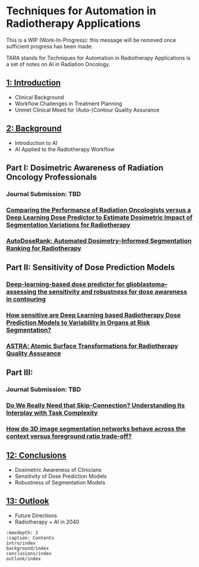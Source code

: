 Techniques for Automation in Radiotherapy Applications
===================================

This is a WIP (Work-In-Progress): this message will be removed once sufficient progress has been made. 

TARA stands for Techniques for Automation in Radiotherapy Applications is a set of notes on AI in Radiation Oncology.

## [1: Introduction](intro/index.md)

* Clinical Background
* Workflow Challenges in Treatment Planning
* Unmet Clinical Meed for (Auto-)Contour Quality Assurance

## [2: Background](background/index.md)

* Introduction to AI
* AI Applied to the Radiotherapy Workflow

## Part I: Dosimetric Awareness of Radiation Oncology Professionals

### Journal Submission: TBD

### [Comparing the Performance of Radiation Oncologists versus a Deep Learning Dose Predictor to Estimate Dosimetric Impact of Segmentation Variations for Radiotherapy](https://proceedings.mlr.press/v250/kamath24a.html)

### [AutoDoseRank: Automated Dosimetry-Informed Segmentation Ranking for Radiotherapy](https://link.springer.com/chapter/10.1007/978-3-031-73376-5_21)

## Part II: Sensitivity of Dose Prediction Models

### [Deep-learning-based dose predictor for glioblastoma–assessing the sensitivity and robustness for dose awareness in contouring](https://www.mdpi.com/2072-6694/15/17/4226)

### [How sensitive are Deep Learning based Radiotherapy Dose Prediction Models to Variability in Organs at Risk Segmentation?](https://ieeexplore.ieee.org/stamp/stamp.jsp?arnumber=10230559)

### [ASTRA: Atomic Surface Transformations for Radiotherapy Quality Assurance](https://ieeexplore.ieee.org/stamp/stamp.jsp?arnumber=10341062)

## Part III:

### Journal Submission: TBD

### [Do We Really Need that Skip-Connection? Understanding Its Interplay with Task Complexity](https://link.springer.com/chapter/10.1007/978-3-031-43901-8_29)

### [How do 3D image segmentation networks behave across the context versus foreground ratio trade-off?](https://www.cse.cuhk.edu.hk/~qdou/public/medneurips2022/72.pdf)

## [12: Conclusions](conclusions/index.md)

* Dosimetric Awareness of Clinicians
* Sensitivity of Dose Prediction Models
* Robustness of Segmentation Models

## [13: Outlook](outlook/index.md)

* Future Directions
* Radiotherapy + AI in 2040

```{toctree}
:maxdepth: 2
:caption: Contents
intro/index
background/index
conclusions/index
outlook/index